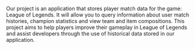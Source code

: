 Our project is an application that stores player match data for the game: League of Legends. It will allow you to query information about user match histories, champion statistics and view team and item compositions. This project aims to help players improve their gameplay in League of Legends and assist developers through the use of historical data stored in our application.
